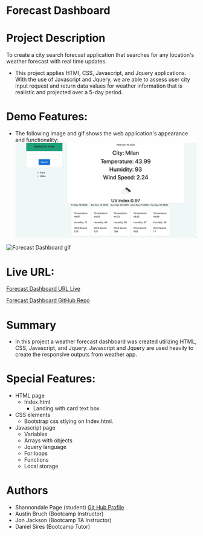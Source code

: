 # Forecast Dashboard

# Project Description
To create a city search forecast application that searches for any location's weather forecast with real time updates.

* This project applies HTMl, CSS, Javascript, and Jquery applications. With the use of Javascript and Jquery, we are able to assess user city input request and return data values for weather information that is realistic and projected over a 5-day period.

# Demo Features:
* The following image and gif shows the web application's appearance and functionality:
![Forecast Dashboard Screenshot](photodashboard.png)

![Forecast Dashboard gif](ForecastDashboard.gif)

# Live URL:
<a href="https://sjohn214.github.io/ForecastDashboard/">Forecast Dashboard URL Live</a>

<a href="https://github.com/sjohn214/ForecastDashboard.git">Forecast Dashboard GitHub Repo</a>

# Summary
* In this project a weather forecast dashboard was created utilizing HTML, CSS, Javascript, and Jquery. Javascript and Jquery are used heavily to create the responsive outputs from weather app.

# Special Features:
* HTML page
  * Index.html
    * Landing with card text box.
* CSS elements 
  * Bootstrap css stlying on Index.html.
* Javascript page
  * Variables
  * Arrays with objects
  * Jquery language 
  * For loops
  * Functions
  * Local storage


# Authors
* Shannondale Page (student) <a href="https://github.com/sjohn214">Git Hub Profile</a>
* Austin Bruch (Bootcamp Instructor)
* Jon Jackson (Bootcamp TA Instructor)
* Daniel Sires (Bootcamp Tutor)